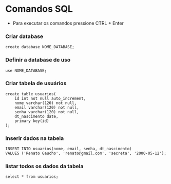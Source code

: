 # Comandos SQL

* Para executar os comandos pressione CTRL + Enter

### Criar database
```
create database NOME_DATABASE;
```

### Definir a database de uso
```
use NOME_DATABASE;
```

### Criar tabela de usuários
```
create table usuarios(
	id int not null auto_increment,
    nome varchar(120) not null,
    email varchar(120) not null,
    senha varchar(120) not null,
    dt_nascimento date,
    primary key(id)
);
```

### Inserir dados na tabela
```
INSERT INTO usuarios(nome, email, senha, dt_nascimento)
VALUES ('Renato Gaucho', 'renato@gmail.com', 'secreta', '2000-05-12');
```

### listar todos os dados da tabela
```
select * from usuarios;
``` 